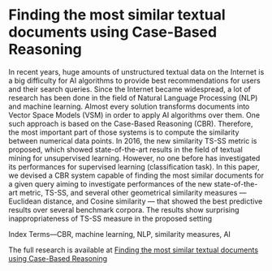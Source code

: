 # Finding the most similar textual documents using Case-Based Reasoning

In recent years, huge amounts of unstructured textual data on the Internet is a big difficulty for AI algorithms to provide best recommendations for users and their search queries. Since the Internet became widespread, a lot of research has been done in the field of Natural Language Processing (NLP) and machine learning. Almost every solution transforms documents into Vector Space Models (VSM) in order to apply AI algorithms over them. One such approach is based on the Case-Based Reasoning (CBR). Therefore, the most important part of those systems is to compute the similarity between numerical data points. In 2016, the new similarity TS-SS metric is proposed, which showed state-of-the-art results in the field of textual mining for unsupervised learning. However, no one before has investigated its performances for supervised learning (classification task). In this paper, we devised a CBR system capable of finding the most similar documents for a given query aiming to investigate performances of the new state-of-the-art metric, TS-SS, and several other geometrical similarity measures — Euclidean distance, and Cosine similarity — that showed the best predictive results over several benchmark corpora. The results show surprising inappropriateness of TS-SS measure in the proposed setting

Index Terms—CBR, machine learning, NLP, similarity measures, AI

The full research is available at [Finding the most similar textual documents using Case-Based Reasoning](https://github.com/Maki94/document-classification/blob/master/Paper___Finding_the_most_similar_textual_documents_using_Case_Based_Reasoning.pdf)
